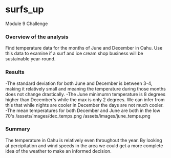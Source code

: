 # surfs_up
Module 9 Challenge
### Overview of the analysis
Find temperature data for the months of June and December in Oahu. Use this data to examine if a surf and ice cream shop business will be sustainable year-round.
### Results
-The standard deviation for both June and December is between 3-4, making it relatively small and meaning the temperature during those months does not change drastically. 
-The June minimumn temperature is 8 degrees higher than December's while the max is only 2 degrees. We can infer from this that while nights are cooler in December the days are not much cooler.
-The mean temperatures for both December and June are both in the low 70's 
/assets/images/dec_temps.png
/assets/images/june_temps.png
### Summary
The temperature in Oahu is relatively even throughout the year. By looking at percipitation and wind speeds in the area we could get a more complete idea of the weather to make an informed decision. 
